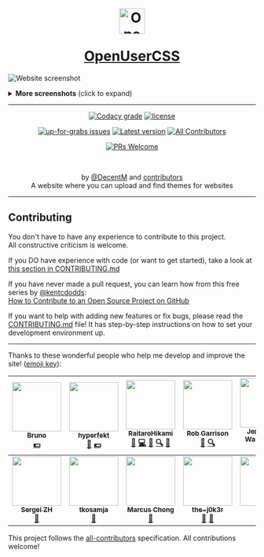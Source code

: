 <h1 align="center">
  <p>
    <img src="https://raw.githubusercontent.com/OpenUserCSS/openusercss.org/74025811b4d0921bcfacb03dc2654a69a93aae4d/src/img/openusercss.icon.png" alt="OpenUserCSS Logo" width=52 height=52></img>
  </p>
  <a href="https://openusercss.org">OpenUserCSS</a>
</h1>

![Website screenshot](https://raw.githubusercontent.com/OpenUserCSS/openusercss.org/master/.github/screenshots/index.png)

<details>
  <summary><strong>More screenshots</strong> (click to expand)</summary>

  ----
  ![Theme view](https://raw.githubusercontent.com/OpenUserCSS/openusercss.org/master/.github/screenshots/theme.png)

  ----
  ![Profile view](https://raw.githubusercontent.com/OpenUserCSS/openusercss.org/master/.github/screenshots/profile.png)
</details>

----

<div align="center">
  
  [![Codacy grade](https://img.shields.io/codacy/grade/ffb7a2a953d9425889a472028a3df30a.svg?style=for-the-badge&maxAge=3600&colorA=005fff)](https://www.codacy.com/app/DecentM/openusercss.org)
  [![license](https://img.shields.io/github/license/OpenUserCSS/openusercss.org.svg?style=for-the-badge&maxAge=3600&colorA=005fff&colorB=ffb450)](https://github.com/OpenUserCSS/openusercss.org/blob/master/LICENSE)
  
  [![up-for-grabs issues](https://img.shields.io/github/issues/OpenUserCSS/openusercss.org/pull%20request%20welcome.svg?style=for-the-badge&maxAge=3600&label=Issues%20you%20can%20solve&colorA=005fff&colorB=ffb450)](https://github.com/OpenUserCSS/openusercss.org/issues?q=is%3Aissue+is%3Aopen+label%3A%22pull+request+welcome%22) 
  [![Latest version](https://img.shields.io/github/tag/OpenUserCSS/openusercss.org.svg?style=for-the-badge&maxAge=3600&label=Version&colorA=005fff&colorB=ffb450)](https://openusercss.org)
  [![All Contributors](https://img.shields.io/badge/all_contributors-12-orange.svg?style=for-the-badge&maxAge=3600&label=Contributors&colorA=005fff&colorB=ffb450)](#contributing)
  
  [![PRs Welcome](https://img.shields.io/badge/PRs-welcome-brightgreen.svg?style=for-the-badge&maxAge=3600&label=Pull%20requests&colorA=005fff&colorB=ffb450)](http://makeapullrequest.com)

</div>

<div align="center">
  <br>

  by [@DecentM](https://github.com/DecentM) and [contributors](https://github.com/OpenUserCSS/openusercss.org/graphs/contributors)  
  A website where you can upload and find themes for websites
</div>

----

## Contributing

You don't have to have any experience to contribute to this project.  
All constructive criticism is welcome.

If you DO have experience with code (or want to get started), take a look at [this section in CONTRIBUTING.md](https://github.com/OpenUserCSS/openusercss.org/blob/master/CONTRIBUTING.md#quick-start)

If you have never made a pull request, you can learn how from this free series by [@kentcdodds](https://twitter.com/kentcdodds):  
[How to Contribute to an Open Source Project on GitHub](https://egghead.io/series/how-to-contribute-to-an-open-source-project-on-github)

If you want to help with adding new features or fix bugs, please read the [CONTRIBUTING.md](https://github.com/OpenUserCSS/openusercss.org/blob/master/CONTRIBUTING.md) file! It has step-by-step instructions on how to set your development environment up.

<!-- 
  List generated by all-contributors
  Do not modify manually, use `npm run contrib:add` instead!
-->

----

Thanks to these wonderful people who help me develop and improve the site! ([emoji key](https://github.com/kentcdodds/all-contributors#emoji-key)):

<!-- ALL-CONTRIBUTORS-LIST:START - Do not remove or modify this section -->
<!-- prettier-ignore -->
| <img src="https://upload.wikimedia.org/wikipedia/commons/2/24/Missing_avatar.svg" width="100px;"/><br /><sub><b>Bruno</b></sub><br />[💵](#financial "Financial") | [<img src="https://avatars0.githubusercontent.com/u/9434715?v=4" width="100px;"/><br /><sub><b>hyperfekt</b></sub>](http://bit.do/twitter_profile)<br />[🐛](https://github.com/OpenUserCSS/openusercss.org/issues?q=author%3Ahyperfekt "Bug reports") [💵](#financial-hyperfekt "Financial") | [<img src="https://avatars1.githubusercontent.com/u/19552720?v=4" width="100px;"/><br /><sub><b>RaitaroHikami</b></sub>](https://userstyles.org/users/377182)<br />[🤔](#ideas-RaitaroH "Ideas, Planning, & Feedback") [💻](https://github.com/OpenUserCSS/openusercss.org/commits?author=RaitaroH "Code") [🎨](#design-RaitaroH "Design") [🔍](#fundingFinding-RaitaroH "Funding Finding") [🐛](https://github.com/OpenUserCSS/openusercss.org/issues?q=author%3ARaitaroH "Bug reports") | [<img src="https://avatars2.githubusercontent.com/u/136959?v=4" width="100px;"/><br /><sub><b>Rob Garrison</b></sub>](http://wowmotty.blogspot.com/)<br />[🐛](https://github.com/OpenUserCSS/openusercss.org/issues?q=author%3AMottie "Bug reports") [🔍](#fundingFinding-Mottie "Funding Finding") | [<img src="https://avatars0.githubusercontent.com/u/55841?v=4" width="100px;"/><br /><sub><b>Jeroen van Warmerdam</b></sub>](https://twitter.com/jeronevw)<br />[🐛](https://github.com/OpenUserCSS/openusercss.org/issues?q=author%3Ajerone "Bug reports") | [<img src="https://avatars3.githubusercontent.com/u/14100003?v=4" width="100px;"/><br /><sub><b>narcolepticinsomniac</b></sub>](https://github.com/narcolepticinsomniac)<br />[🤔](#ideas-narcolepticinsomniac "Ideas, Planning, & Feedback") |
| :---: | :---: | :---: | :---: | :---: | :---: |
| [<img src="https://avatars3.githubusercontent.com/u/2855777?v=4" width="100px;"/><br /><sub><b>Sergei ZH</b></sub>](https://github.com/QuentinCaffeino)<br />[🤔](#ideas-QuentinCaffeino "Ideas, Planning, & Feedback") | [<img src="https://avatars1.githubusercontent.com/u/26143003?v=4" width="100px;"/><br /><sub><b>tkosamja</b></sub>](https://github.com/tkosamja)<br />[🐛](https://github.com/OpenUserCSS/openusercss.org/issues?q=author%3Atkosamja "Bug reports") | [<img src="https://avatars3.githubusercontent.com/u/30125762?v=4" width="100px;"/><br /><sub><b>Marcus Chong</b></sub>](http://extremelypenguin.github.io)<br />[📖](https://github.com/OpenUserCSS/openusercss.org/commits?author=extremelypenguin "Documentation") | [<img src="https://avatars0.githubusercontent.com/u/31389848?v=4" width="100px;"/><br /><sub><b>the-j0k3r</b></sub>](https://github.com/the-j0k3r)<br />[🐛](https://github.com/OpenUserCSS/openusercss.org/issues?q=author%3Athe-j0k3r "Bug reports") [🤔](#ideas-the-j0k3r "Ideas, Planning, & Feedback") | [<img src="https://avatars0.githubusercontent.com/u/10280499?v=4" width="100px;"/><br /><sub><b>Dan</b></sub>](https://danielhand.io)<br />[🎨](#design-dsgnr "Design") | [<img src="https://avatars2.githubusercontent.com/u/1324510?v=4" width="100px;"/><br /><sub><b>eight</b></sub>](http://eight04.blogspot.com)<br />[🤔](#ideas-eight04 "Ideas, Planning, & Feedback") |
<!-- ALL-CONTRIBUTORS-LIST:END -->

This project follows the [all-contributors](https://github.com/kentcdodds/all-contributors) specification. All contributions welcome!
